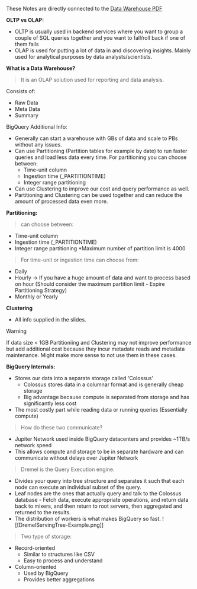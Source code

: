 
These Notes are directly connected to the [Data Warehouse PDF](<file:///C:\Users\mab03\Desktop\DataEngineeringZoomcamp2025\Slides\DTalks-DataEng-Data Warehouse.pdf>)

**OLTP vs OLAP:**

* OLTP is usually used in backend services where you want to group a couple of SQL queries together and you want to fall/roll back if one of them fails
* OLAP is used for putting a lot of data in and discovering insights. Mainly used for analytical purposes by data analysts/scientists.

**What is a Data Warehouse?**

>It is an OLAP solution used for reporting and data analysis.

Consists of:
* Raw Data
* Meta Data
* Summary

BigQuery Additional Info:
* Generally can start a warehouse with GBs of data and scale to PBs without any issues.
* Can use Partitioning (Partition tables for example by date) to run faster queries and load less data every time. For partitioning you can choose between:
	* Time-unit column
	* Ingestion time (_PARTITIONTIME)
	* Integer range partitioning
* Can use Clustering to improve our cost and query performance as well.
* Partitioning and Clustering can be used together and can reduce the amount of processed data even more.

**Partitioning:**
> can choose between:
* Time-unit column
* Ingestion time (_PARTITIONTIME)
* Integer range partitioning
*Maximum number of partition limit is 4000

> For time-unit or ingestion time can choose from:
* Daily
* Hourly -> If you have a huge amount of data and want to process based on hour (Should consider the maximum partition limit - Expire Partitioning Strategy)
* Monthly or Yearly

**Clustering**
* All info supplied in the slides.
 
>[!Warning]
>If data size < 1GB Partitioniing and Clustering may not improve performance but add additional cost because they incur metadate reads and metadata maintenance. Might make more sense to not use them in these cases.


**BigQuery Internals:**

* Stores our data into a separate storage called 'Colossus'
	* Colossus stores data in a columnar format and is generally cheap storage
	* Big advantage because compute is separated from storage and has significantly less cost
* The most costly part while reading data or running queries (Essentially compute)
> How do these two communicate?
* Jupiter Network used inside BigQuery datacenters and provides ~1TB/s network speed
* This allows compute and storage to be in separate hardware and can communicate without delays over Jupiter Network

>Dremel is the Query Execution engine.
* Divides your query into tree structure and separates it such that each node can execute an individual subset of the query.
* Leaf nodes are the ones that actually query and talk to the Colossus database - Fetch data, execute appropriate operations, and return data back to mixers, and then return to root servers, then aggregated and returned to the results.
* The distribution of workers is what makes BigQuery so fast.
![[DremelServingTree-Example.png]]



>Two type of storage:
* Record-oriented
	* Similar to structures like CSV
	* Easy to process and understand
* Column-oriented
	* Used by BigQuery
	* Provides better aggregations
